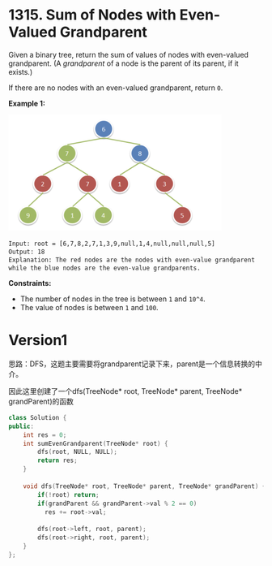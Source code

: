 # 1315. Sum of Nodes with Even-Valued Grandparent

Given a binary tree, return the sum of values of nodes with even-valued grandparent. (A *grandparent* of a node is the parent of its parent, if it exists.)

If there are no nodes with an even-valued grandparent, return `0`.

**Example 1:**

<img src="../img/image-20200318155914742.png" alt="image-20200318155914742" style="zoom:50%;" />

```
Input: root = [6,7,8,2,7,1,3,9,null,1,4,null,null,null,5]
Output: 18
Explanation: The red nodes are the nodes with even-value grandparent while the blue nodes are the even-value grandparents.
```

 

**Constraints:**

- The number of nodes in the tree is between `1` and `10^4`.
- The value of nodes is between `1` and `100`.



# Version1

思路：DFS，这题主要需要将grandparent记录下来，parent是一个信息转换的中介。

因此这里创建了一个dfs(TreeNode* root, TreeNode* parent, TreeNode* grandParent)的函数

```cpp
class Solution {
public:
    int res = 0;
    int sumEvenGrandparent(TreeNode* root) {
        dfs(root, NULL, NULL);
        return res;
    }
    
    void dfs(TreeNode* root, TreeNode* parent, TreeNode* grandParent) {
        if(!root) return;
        if(grandParent && grandParent->val % 2 == 0) 
          res += root->val;
        
        dfs(root->left, root, parent);
        dfs(root->right, root, parent);
    }
};
```

